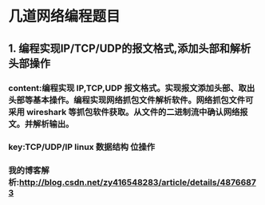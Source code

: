 # 几道网络编程题目
## 1. 编程实现IP/TCP/UDP的报文格式,添加头部和解析头部操作
### content:编程实现 IP,TCP,UDP 报文格式。实现报文添加头部、取出头部等基本操作。编程实现网络抓包文件解析软件。网络抓包文件可采用 wireshark 等抓包软件获取。从文件的二进制流中确认网络报文。并解析输出。
### key:TCP/UDP/IP linux 数据结构 位操作
### 我的博客解析:http://blog.csdn.net/zy416548283/article/details/48766873
